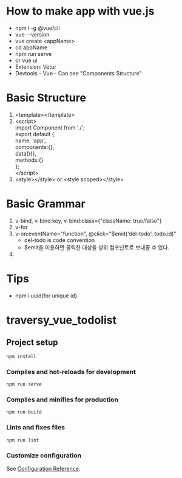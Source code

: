 # How to make app with vue.js

- npm i -g @vue/cli
- vue --version
- vue create \<appName>
- cd appName
- npm run serve
- or vue ui
- Extension: Vetur
- Devtools - Vue - Can see "Components Structure"

# Basic Structure

1. \<template>\</template>
2. \<script></br>
   import Component from './'; </br>
   export default {</br>
   name: 'app', </br>
   components:{}, </br>
   data(){}, </br>
   methods:{} </br>
   };</br>
   \</script>
3. \<style>\</style> or \<style scoped>\</style>

# Basic Grammar

1. v-bind, v-bind:key, v-bind:class={"className: true/false"}
2. v-for
3. v-on:eventName="function", @click="\$emit('del-todo', todo.id)"
   - del-todo is code convention
   - \$emit을 이용하면 클릭한 대상을 상위 컴포넌트로 보내줄 수 있다.
4.

# Tips

- npm i uuid(for unique id)

# traversy_vue_todolist

## Project setup

```
npm install
```

### Compiles and hot-reloads for development

```
npm run serve
```

### Compiles and minifies for production

```
npm run build
```

### Lints and fixes files

```
npm run lint
```

### Customize configuration

See [Configuration Reference](https://cli.vuejs.org/config/).
